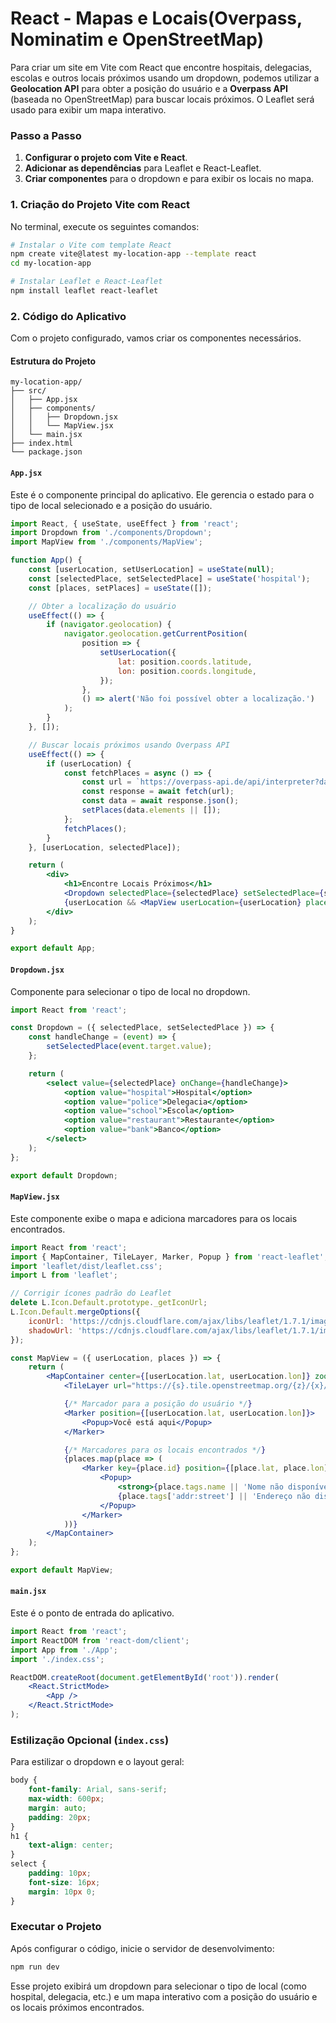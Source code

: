 # React - Mapas e Locais(Overpass, Nominatim e OpenStreetMap)

Para criar um site em Vite com React que encontre hospitais, delegacias, escolas e outros locais próximos usando um dropdown, podemos utilizar a **Geolocation API** para obter a posição do usuário e a **Overpass API** (baseada no OpenStreetMap) para buscar locais próximos. O Leaflet será usado para exibir um mapa interativo.

### Passo a Passo

1. **Configurar o projeto com Vite e React**.
2. **Adicionar as dependências** para Leaflet e React-Leaflet.
3. **Criar componentes** para o dropdown e para exibir os locais no mapa.

### 1. Criação do Projeto Vite com React

No terminal, execute os seguintes comandos:

```bash
# Instalar o Vite com template React
npm create vite@latest my-location-app --template react
cd my-location-app

# Instalar Leaflet e React-Leaflet
npm install leaflet react-leaflet
```

### 2. Código do Aplicativo

Com o projeto configurado, vamos criar os componentes necessários.

#### Estrutura do Projeto

```plaintext
my-location-app/
├── src/
│   ├── App.jsx
│   ├── components/
│   │   ├── Dropdown.jsx
│   │   └── MapView.jsx
│   └── main.jsx
├── index.html
└── package.json
```

#### `App.jsx`

Este é o componente principal do aplicativo. Ele gerencia o estado para o tipo de local selecionado e a posição do usuário.

```jsx
import React, { useState, useEffect } from 'react';
import Dropdown from './components/Dropdown';
import MapView from './components/MapView';

function App() {
    const [userLocation, setUserLocation] = useState(null);
    const [selectedPlace, setSelectedPlace] = useState('hospital');
    const [places, setPlaces] = useState([]);

    // Obter a localização do usuário
    useEffect(() => {
        if (navigator.geolocation) {
            navigator.geolocation.getCurrentPosition(
                position => {
                    setUserLocation({
                        lat: position.coords.latitude,
                        lon: position.coords.longitude,
                    });
                },
                () => alert('Não foi possível obter a localização.')
            );
        }
    }, []);

    // Buscar locais próximos usando Overpass API
    useEffect(() => {
        if (userLocation) {
            const fetchPlaces = async () => {
                const url = `https://overpass-api.de/api/interpreter?data=[out:json];node["amenity"="${selectedPlace}"](around:3000,${userLocation.lat},${userLocation.lon});out;`;
                const response = await fetch(url);
                const data = await response.json();
                setPlaces(data.elements || []);
            };
            fetchPlaces();
        }
    }, [userLocation, selectedPlace]);

    return (
        <div>
            <h1>Encontre Locais Próximos</h1>
            <Dropdown selectedPlace={selectedPlace} setSelectedPlace={setSelectedPlace} />
            {userLocation && <MapView userLocation={userLocation} places={places} />}
        </div>
    );
}

export default App;
```

#### `Dropdown.jsx`

Componente para selecionar o tipo de local no dropdown.

```jsx
import React from 'react';

const Dropdown = ({ selectedPlace, setSelectedPlace }) => {
    const handleChange = (event) => {
        setSelectedPlace(event.target.value);
    };

    return (
        <select value={selectedPlace} onChange={handleChange}>
            <option value="hospital">Hospital</option>
            <option value="police">Delegacia</option>
            <option value="school">Escola</option>
            <option value="restaurant">Restaurante</option>
            <option value="bank">Banco</option>
        </select>
    );
};

export default Dropdown;
```

#### `MapView.jsx`

Este componente exibe o mapa e adiciona marcadores para os locais encontrados.

```jsx
import React from 'react';
import { MapContainer, TileLayer, Marker, Popup } from 'react-leaflet';
import 'leaflet/dist/leaflet.css';
import L from 'leaflet';

// Corrigir ícones padrão do Leaflet
delete L.Icon.Default.prototype._getIconUrl;
L.Icon.Default.mergeOptions({
    iconUrl: 'https://cdnjs.cloudflare.com/ajax/libs/leaflet/1.7.1/images/marker-icon.png',
    shadowUrl: 'https://cdnjs.cloudflare.com/ajax/libs/leaflet/1.7.1/images/marker-shadow.png',
});

const MapView = ({ userLocation, places }) => {
    return (
        <MapContainer center={[userLocation.lat, userLocation.lon]} zoom={13} style={{ height: "400px", width: "100%" }}>
            <TileLayer url="https://{s}.tile.openstreetmap.org/{z}/{x}/{y}.png" attribution='&copy; OpenStreetMap contributors' />

            {/* Marcador para a posição do usuário */}
            <Marker position={[userLocation.lat, userLocation.lon]}>
                <Popup>Você está aqui</Popup>
            </Marker>

            {/* Marcadores para os locais encontrados */}
            {places.map(place => (
                <Marker key={place.id} position={[place.lat, place.lon]}>
                    <Popup>
                        <strong>{place.tags.name || 'Nome não disponível'}</strong><br />
                        {place.tags['addr:street'] || 'Endereço não disponível'}
                    </Popup>
                </Marker>
            ))}
        </MapContainer>
    );
};

export default MapView;
```

#### `main.jsx`

Este é o ponto de entrada do aplicativo.

```jsx
import React from 'react';
import ReactDOM from 'react-dom/client';
import App from './App';
import './index.css';

ReactDOM.createRoot(document.getElementById('root')).render(
    <React.StrictMode>
        <App />
    </React.StrictMode>
);
```

### Estilização Opcional (`index.css`)

Para estilizar o dropdown e o layout geral:

```css
body {
    font-family: Arial, sans-serif;
    max-width: 600px;
    margin: auto;
    padding: 20px;
}
h1 {
    text-align: center;
}
select {
    padding: 10px;
    font-size: 16px;
    margin: 10px 0;
}
```

### Executar o Projeto

Após configurar o código, inicie o servidor de desenvolvimento:

```bash
npm run dev
```

Esse projeto exibirá um dropdown para selecionar o tipo de local (como hospital, delegacia, etc.) e um mapa interativo com a posição do usuário e os locais próximos encontrados.